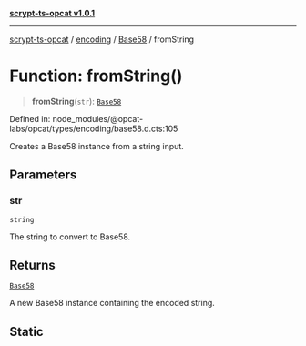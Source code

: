 [**scrypt-ts-opcat v1.0.1**](../../../../../README.md)

***

[scrypt-ts-opcat](../../../../../README.md) / [encoding](../../../README.md) / [Base58](../README.md) / fromString

# Function: fromString()

> **fromString**(`str`): [`Base58`](../../../classes/Base58.md)

Defined in: node\_modules/@opcat-labs/opcat/types/encoding/base58.d.cts:105

Creates a Base58 instance from a string input.

## Parameters

### str

`string`

The string to convert to Base58.

## Returns

[`Base58`](../../../classes/Base58.md)

A new Base58 instance containing the encoded string.

## Static
